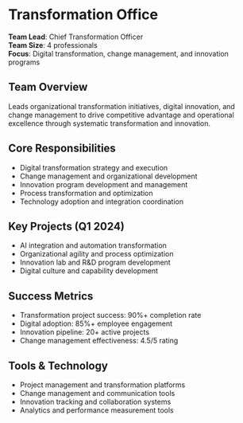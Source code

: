# Transformation Office

**Team Lead**: Chief Transformation Officer  
**Team Size**: 4 professionals  
**Focus**: Digital transformation, change management, and innovation programs  

## Team Overview
Leads organizational transformation initiatives, digital innovation, and change management to drive competitive advantage and operational excellence through systematic transformation and innovation.

## Core Responsibilities
- Digital transformation strategy and execution
- Change management and organizational development
- Innovation program development and management
- Process transformation and optimization
- Technology adoption and integration coordination

## Key Projects (Q1 2024)
- AI integration and automation transformation
- Organizational agility and process optimization
- Innovation lab and R&D program development
- Digital culture and capability development

## Success Metrics
- Transformation project success: 90%+ completion rate
- Digital adoption: 85%+ employee engagement
- Innovation pipeline: 20+ active projects
- Change management effectiveness: 4.5/5 rating

## Tools & Technology
- Project management and transformation platforms
- Change management and communication tools
- Innovation tracking and collaboration systems
- Analytics and performance measurement tools 
